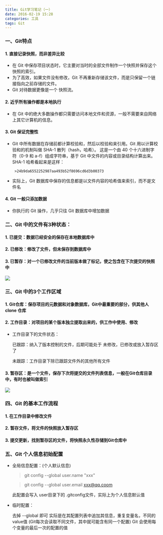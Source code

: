 ```yaml
---
title: Git学习笔记（一）
date: 2016-02-19 15:28
categories: 工具
tags: Git
---
```

### 一、Git特点
#### 1. 直接记录快照，而非差异比较
* 在 Git 中保存项目状态时，它主要对当时的全部文件制作一个快照并保存这个快照的索引。
* 为了高效，如果文件没有修改，Git 不再重新存储该文件，而是只保留一个链接指向之前存储的文件。
* Git 对待数据更像是一个 快照流。
#### 2. 近乎所有操作都是本地执行
* 在 Git 中的绝大多数操作都只需要访问本地文件和资源，一般不需要来自网络上其它计算机的信息。
#### 3. Git 保证完整性
* Git 中所有数据在存储前都计算校验和，然后以校验和来引用。Git 用以计算校验和的机制叫做 SHA-1 散列（hash，哈希）。 
这是一个由 40 个十六进制字符（0-9 和 a-f）组成字符串，基于 Git 中文件的内容或目录结构计算出来。 
SHA-1 哈希看起来是这样：  

       >24b9da6552252987aa493b52f8696cd6d3b00373

* 实际上，Git 数据库中保存的信息都是以文件内容的哈希值来索引，而不是文件名
#### 4. Git 一般只添加数据
* 你执行的 Git 操作，几乎只往 Git 数据库中增加数据

### 二、Git 中的文件有3种状态：
#### 1. 已提交：数据已经安全的保存在本地数据库中
#### 2. 已修改：修改了文件，但未保存到数据库中
#### 3. 已暂存：对一个已修改文件的当前版本做了标记，使之包含在下次提交的快照中
![](https://canyifenglin-1258849639.cos.ap-beijing.myqcloud.com/blog/files/%E6%96%87%E4%BB%B6%E7%9A%84%E7%8A%B6%E6%80%81%E5%8F%98%E5%8C%96%E5%91%A8%E6%9C%9F.png) 

### 三、Git 中的3个工作区域
#### 1. Git仓库：保存项目的元数据和对象数据库，Git中最重要的部分，供其他人clone 仓库
#### 2. 工作目录：对项目的某个版本独立提取出来的，供工作中使用、修改
* 工作目录下的文件状态：

    已跟踪：纳入了版本控制的文件，后期可能处于 未修改，已修改或放入暂存区了

    未跟踪：工作目录下除已跟踪文件外的其他所有文件
#### 3. 暂存区：是一个文件，保存下次将提交的文件列表信息，一般在Git仓库目录中，有时也被叫做索引
![](https://canyifenglin-1258849639.cos.ap-beijing.myqcloud.com/blog/files/git3%E7%A7%8D%E5%B7%A5%E4%BD%9C%E5%8C%BA%E5%9F%9F.png) 


### 四、Git 的基本工作流程
#### 1. 在工作目录中修改文件
#### 2. 暂存文件，将文件的快照放入暂存区
#### 3. 提交更新，找到暂存区的文件，将快照永久性存储到Git仓库中

### 五、Git 个人信息初始配置
* 全局信息配置：(个人默认信息)
    >git config --global user.name "xxx"
	
	>git config --global user.email   xxx@qq.coom

    此配置会写入 user目录下的 .gitconfig文件，实际上为个人信息默认值
* 临时配置：

    去掉 --global 即可
    实际是在其配置列表中追加其信息，重复变量名，不同的value值
    (Git每次会读取不同文件，其中就可能含有同一个配置)
    Git 会使用每个变量的最后一次的配置的值